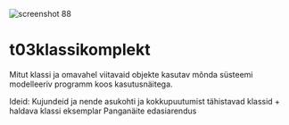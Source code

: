 ![screenshot 88](https://user-images.githubusercontent.com/31847335/36472510-bafae35c-16fa-11e8-9192-fab84afb2ce6.png)
# t03klassikomplekt

Mitut klassi ja omavahel viitavaid objekte kasutav mõnda süsteemi modelleeriv programm koos kasutusnäitega.

Ideid: 
  Kujundeid ja nende asukohti ja kokkupuutumist tähistavad klassid + haldava klassi eksemplar
  Panganäite edasiarendus
  
 
